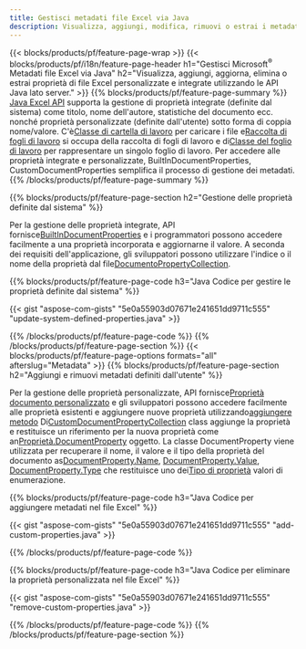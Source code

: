 ```yaml
---
title: Gestisci metadati file Excel via Java
description: Visualizza, aggiungi, modifica, rimuovi o estrai i metadati dei file Excel con poche righe di codice Java
---
```

{{< blocks/products/pf/feature-page-wrap >}}
{{< blocks/products/pf/i18n/feature-page-header h1="Gestisci Microsoft<sup>&reg;</sup> Metadati file Excel via Java" h2="Visualizza, aggiungi, aggiorna, elimina o estrai proprietà di file Excel personalizzate e integrate utilizzando le API Java lato server." >}}
{{% blocks/products/pf/feature-page-summary %}}
[Java Excel API](/cells/it/java/) supporta la gestione di proprietà integrate (definite dal sistema) come titolo, nome dell'autore, statistiche del documento ecc. nonché proprietà personalizzate (definite dall'utente) sotto forma di coppia nome/valore. C'è[Classe di cartella di lavoro](https://reference.aspose.com/cells/java/com.aspose.cells/Workbook) per caricare i file e[Raccolta di fogli di lavoro](https://reference.aspose.com/cells/java/com.aspose.cells/WorksheetCollection) si occupa della raccolta di fogli di lavoro e di[Classe del foglio di lavoro](https://reference.aspose.com/cells/java/com.aspose.cells/Worksheet) per rappresentare un singolo foglio di lavoro. Per accedere alle proprietà integrate e personalizzate, BuiltInDocumentProperties, CustomDocumentProperties semplifica il processo di gestione dei metadati.
{{% /blocks/products/pf/feature-page-summary %}}

{{% blocks/products/pf/feature-page-section h2="Gestione delle proprietà definite dal sistema" %}}

 Per la gestione delle proprietà integrate, API fornisce[BuiltInDocumentProperties](https://reference.aspose.com/cells/java/com.aspose.cells/worksheetcollection#BuiltInDocumentProperties) e i programmatori possono accedere facilmente a una proprietà incorporata e aggiornarne il valore. A seconda dei requisiti dell'applicazione, gli sviluppatori possono utilizzare l'indice o il nome della proprietà dal file[DocumentoPropertyCollection](https://reference.aspose.com/cells/java/com.aspose.cells/DocumentPropertyCollection). 

{{% blocks/products/pf/feature-page-code h3="Java Codice per gestire le proprietà definite dal sistema" %}}

{{< gist "aspose-com-gists" "5e0a55903d07671e241651dd9711c555" "update-system-defined-properties.java" >}}

{{% /blocks/products/pf/feature-page-code %}}
{{% /blocks/products/pf/feature-page-section %}}
{{< blocks/products/pf/feature-page-options formats="all" afterslug="Metadata" >}}
{{% blocks/products/pf/feature-page-section h2="Aggiungi e rimuovi metadati definiti dall\'utente" %}}

Per la gestione delle proprietà personalizzate, API fornisce[Proprietà documento personalizzato](https://reference.aspose.com/cells/java/com.aspose.cells/worksheetcollection#CustomDocumentProperties) e gli sviluppatori possono accedere facilmente alle proprietà esistenti e aggiungere nuove proprietà utilizzando[aggiungere metodo](https://reference.aspose.com/cells/java/com.aspose.cells/customdocumentpropertycollection#add(java.lang.String,%20boolean) ) Di[CustomDocumentPropertyCollection](https://reference.aspose.com/cells/java/com.aspose.cells/CustomDocumentPropertyCollection) class aggiunge la proprietà e restituisce un riferimento per la nuova proprietà come an[Proprietà.DocumentProperty](https://reference.aspose.com/cells/java/com.aspose.cells/DocumentProperty) oggetto. La classe DocumentProperty viene utilizzata per recuperare il nome, il valore e il tipo della proprietà del documento as[DocumentProperty.Name](https://reference.aspose.com/cells/java/com.aspose.cells/documentproperty#Name), [DocumentProperty.Value](https://reference.aspose.com/cells/java/com.aspose.cells/documentproperty#Value),  [DocumentProperty.Type](https://reference.aspose.com/cells/java/com.aspose.cells/documentproperty#Type) che restituisce uno dei[Tipo di proprietà](https://reference.aspose.com/cells/java/com.aspose.cells/PropertyType) valori di enumerazione.
 
{{% blocks/products/pf/feature-page-code h3="Java Codice per aggiungere metadati nel file Excel" %}}

{{< gist "aspose-com-gists" "5e0a55903d07671e241651dd9711c555" "add-custom-properties.java" >}}

{{% /blocks/products/pf/feature-page-code %}}


{{% blocks/products/pf/feature-page-code h3="Java Codice per eliminare la proprietà personalizzata nel file Excel" %}}

{{< gist "aspose-com-gists" "5e0a55903d07671e241651dd9711c555" "remove-custom-properties.java" >}}

{{% /blocks/products/pf/feature-page-code %}}
{{% /blocks/products/pf/feature-page-section %}}
